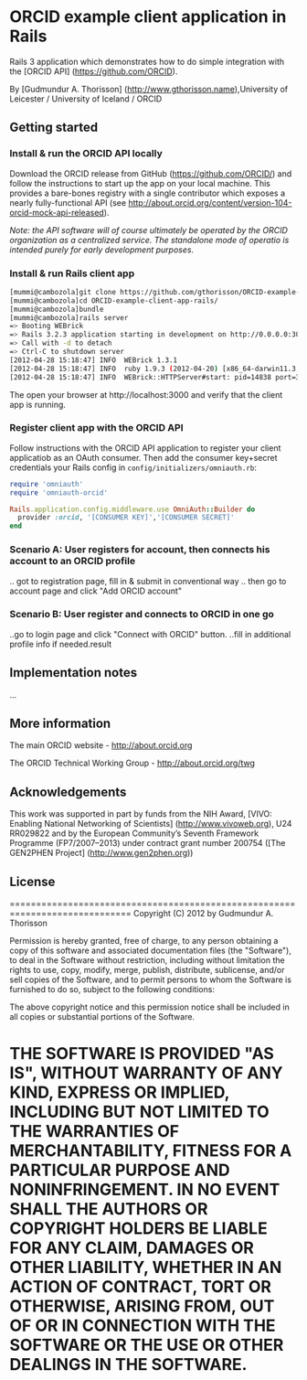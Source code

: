 # ORCID example client application in Rails

Rails 3 application which demonstrates how to do simple integration with the [ORCID API] (https://github.com/ORCID).

By [Gudmundur A. Thorisson] (http://www.gthorisson.name),University of Leicester / University of Iceland / ORCID


## Getting started 


### Install & run the ORCID API locally

Download the ORCID release from GitHub (https://github.com/ORCID/) and follow the instructions to start up the app on your local machine. This provides a bare-bones registry with a single contributor which exposes a nearly fully-functional API (see http://about.orcid.org/content/version-104-orcid-mock-api-released).

_Note: the API software will of course ultimately be operated by the ORCID organization as a centralized service. The standalone mode of operatio is intended purely for early development purposes._


### Install & run Rails client app

```bash
[mummi@cambozola]git clone https://github.com/gthorisson/ORCID-example-client-app-rails.git
[mummi@cambozola]cd ORCID-example-client-app-rails/
[mummi@cambozola]bundle
[mummi@cambozola]rails server
=> Booting WEBrick
=> Rails 3.2.3 application starting in development on http://0.0.0.0:3000
=> Call with -d to detach
=> Ctrl-C to shutdown server
[2012-04-28 15:18:47] INFO  WEBrick 1.3.1
[2012-04-28 15:18:47] INFO  ruby 1.9.3 (2012-04-20) [x86_64-darwin11.3.0]
[2012-04-28 15:18:47] INFO  WEBrick::HTTPServer#start: pid=14838 port=3000
```

The open your browser at http://localhost:3000 and verify that the client app is running.


### Register client app with the ORCID API

Follow instructions with the ORCID API application to register your client applicatiob as an OAuth consumer. Then add the consumer key+secret credentials your Rails config in ```config/initializers/omniauth.rb```:


```ruby
require 'omniauth'
require 'omniauth-orcid'

Rails.application.config.middleware.use OmniAuth::Builder do
  provider :orcid, '[CONSUMER KEY]','[CONSUMER SECRET]'
end
```


### Scenario A: User registers for account, then connects his account to an ORCID profile

.. got to registration page, fill in & submit in conventional way
.. then go to account page and click "Add ORCID account"


### Scenario B: User register and connects to ORCID in one go

..go to login page and click "Connect with ORCID" button.
..fill in additional profile info if needed.result


## Implementation notes

...


## More information 

The main ORCID website - http://about.orcid.org

The ORCID Technical Working Group - http://about.orcid.org/twg


## Acknowledgements


This work was supported in part by funds from the NIH Award, [VIVO: Enabling National Networking of Scientists] (http://www.vivoweb.org), U24 RR029822 and by the European Community’s Seventh Framework Programme (FP7/2007–2013) under contract grant number 200754 ([The GEN2PHEN Project] (http://www.gen2phen.org))




## License

=============================================================================
Copyright (C) 2012 by Gudmundur A. Thorisson

Permission is hereby granted, free of charge, to any person obtaining a copy
of this software and associated documentation files (the "Software"), to deal
in the Software without restriction, including without limitation the rights
to use, copy, modify, merge, publish, distribute, sublicense, and/or sell
copies of the Software, and to permit persons to whom the Software is
furnished to do so, subject to the following conditions:

The above copyright notice and this permission notice shall be included in
all copies or substantial portions of the Software.

THE SOFTWARE IS PROVIDED "AS IS", WITHOUT WARRANTY OF ANY KIND, EXPRESS OR
IMPLIED, INCLUDING BUT NOT LIMITED TO THE WARRANTIES OF MERCHANTABILITY,
FITNESS FOR A PARTICULAR PURPOSE AND NONINFRINGEMENT. IN NO EVENT SHALL THE
AUTHORS OR COPYRIGHT HOLDERS BE LIABLE FOR ANY CLAIM, DAMAGES OR OTHER
LIABILITY, WHETHER IN AN ACTION OF CONTRACT, TORT OR OTHERWISE, ARISING FROM,
OUT OF OR IN CONNECTION WITH THE SOFTWARE OR THE USE OR OTHER DEALINGS IN
THE SOFTWARE.
=============================================================================
